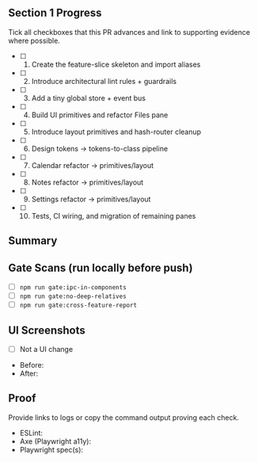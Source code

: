 ## Section 1 Progress
Tick all checkboxes that this PR advances and link to supporting evidence where possible.

- [ ] 1) Create the feature-slice skeleton and import aliases
- [ ] 2) Introduce architectural lint rules + guardrails
- [ ] 3) Add a tiny global store + event bus
- [ ] 4) Build UI primitives and refactor Files pane
- [ ] 5) Introduce layout primitives and hash-router cleanup
- [ ] 6) Design tokens → tokens-to-class pipeline
- [ ] 7) Calendar refactor → primitives/layout
- [ ] 8) Notes refactor → primitives/layout
- [ ] 9) Settings refactor → primitives/layout
- [ ] 10) Tests, CI wiring, and migration of remaining panes

## Summary
<!-- One-paragraph summary of the change. Include key paths and user-visible effects. -->

## Gate Scans (run locally before push)
- [ ] `npm run gate:ipc-in-components`
- [ ] `npm run gate:no-deep-relatives`
- [ ] `npm run gate:cross-feature-report`

## UI Screenshots
- [ ] Not a UI change
- Before: <!-- attach image or `n/a` -->
- After: <!-- attach image or `n/a` -->

## Proof
Provide links to logs or copy the command output proving each check.

- ESLint: <!-- link to CI log or `npm run lint` output -->
- Axe (Playwright a11y): <!-- link to CI log or `npm run test:a11y` output -->
- Playwright spec(s): <!-- list spec names or link to run -->
